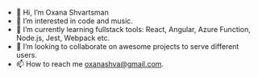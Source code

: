 - 👋 Hi, I’m Oxana Shvartsman
- 👀 I’m interested in code and music.
- 🌱 I’m currently learning fullstack tools: React, Angular, Azure Function, Node.js, Jest, Webpack etc.
- 💞️ I’m looking to collaborate on awesome projects to serve different users.
- 📫 How to reach me [oxanashva@gmail.com](oxanashva@gmail.com).

<!---
displaygreat/displaygreat is a ✨ special ✨ repository because its `README.md` (this file) appears on your GitHub profile.
You can click the Preview link to take a look at your changes.
--->
